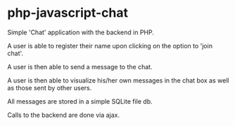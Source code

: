 # php-javascript-chat

Simple 'Chat' application with the backend in PHP.

A user is able to register their name upon clicking on the option to 'join chat'.

A user is then able to send a message to the chat.



A user is then able to visualize his/her own messages in the chat box as well as those sent by other users.

All messages are stored in a simple SQLite file db.


Calls to the backend are done via ajax.
